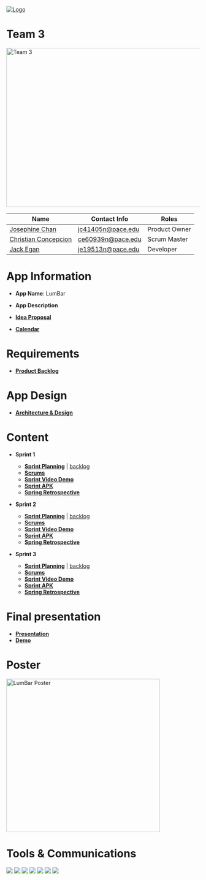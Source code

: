 <a href="https://github.com/paceuniversity/cs389f2022team3"><img src = "https://imgur.com/po4wbwv.png" alt="Logo"></a>

# Team 3

<a href="https://github.com/paceuniversity/cs389s2022team3"><img src = "https://imgur.com/qlfVSTd.png" alt="Team 3" height = "415" width="554"></a>

| Name                                      | Contact Info      | Roles          |
| ----------------------------------------- | ----------------- | -------------- |
| [Josephine Chan](https://github.com/JC32101)       | jc41405n@pace.edu | Product Owner |
| [Christian Concepcion](https://github.com/ce60939n)     | ce60939n@pace.edu | Scrum Master |
| [Jack Egan](https://github.com/jackegan444) | je19513n@pace.edu | Developer|

# App Information

* **App Name**: LumBar

* **App Description**

* [**Idea Proposal**](https://docs.google.com/document/d/1K9LND5sPPHR9ES6Eiql0esIrMomXwbib/edit?usp=sharing&ouid=113850289169906394470&rtpof=true&sd=true)

* [**Calendar**](https://calendar.google.com/calendar/u/0?cid=aXZoMmU3NjhzMjRkdGlxZWYwcXZvbzhxcjBAZ3JvdXAuY2FsZW5kYXIuZ29vZ2xlLmNvbQ)

# Requirements

* [**Product Backlog**](https://docs.google.com/spreadsheets/d/135c6JsQN4UTsBRrBcKcYqUYMNWI__qDn9qXHS7ra_cc/edit#gid=1064640418)

# App Design
* [**Architecture & Design**](https://docs.google.com/document/d/1tkVDwMjryCOzyxC_kNbw0DVB1HPw76qENcFqsgl1UHM/edit?usp=sharing)

# Content

* **Sprint 1**
  * [**Sprint Planning**](https://docs.google.com/document/d/1wE4Kct3EDs_IfUM8kzJJFkTJQDPeCHg2AtvuexqCD_w/edit#) | [backlog](https://docs.google.com/spreadsheets/d/135c6JsQN4UTsBRrBcKcYqUYMNWI__qDn9qXHS7ra_cc/edit#gid=1056044682)
  * [**Scrums**](https://docs.google.com/document/d/1P6AUasCSz6hX_XFQOuNV6MJ3A-Hg7bLd2VN_8UuCuac/edit#)
  * [**Sprint Video Demo**](https://youtu.be/2CFeL8ShRTQ)
  * [**Sprint APK**](https://drive.google.com/file/d/1mCo3PJOLFYlOZAtWqHuQO_T2UKS8mDyp/view?usp=sharing)
  * [**Spring Retrospective**](https://docs.google.com/document/d/1n9fSvFGrJjdvmHiGy-F5BJsv1m51FrfNWzxHDSlm2uE/edit?usp=sharing)

* **Sprint 2**
  * [**Sprint Planning**](https://docs.google.com/document/d/1tuJuhY_ypjMaqBIpk3ww0AFEHv7DvcIc9lOw7EFMcbs/edit?usp=sharing) | [backlog](https://docs.google.com/spreadsheets/d/135c6JsQN4UTsBRrBcKcYqUYMNWI__qDn9qXHS7ra_cc/edit#gid=1338829003)
  * [**Scrums**](https://docs.google.com/document/d/1nLpEYpNtR9cY3jH30ZV4HKVDrU-cDQxQGYDhpMh2J9k/edit?usp=sharing)
  * [**Sprint Video Demo**](https://www.youtube.com/watch?v=CTP1ahdPkp8)
  * [**Sprint APK**](https://drive.google.com/file/d/158rv_DN3O7kFao0uxrajuRZovN60KLqT/view?usp=sharing)
  * [**Spring Retrospective**](https://docs.google.com/document/d/1UlJ0wvdDWIiz8A1-S3ZL6HV5giNk1MtvNBMVhk0Z83c/edit?usp=sharing)

* **Sprint 3** 
  * [**Sprint Planning**](https://docs.google.com/document/d/17-lt3mgCHHbr3EXsBYjzqDFy-zIeAZJobvYVShG1qsA/edit?usp=sharing) | [backlog](https://docs.google.com/spreadsheets/d/135c6JsQN4UTsBRrBcKcYqUYMNWI__qDn9qXHS7ra_cc/edit#gid=1920406310)
  * [**Scrums**](https://docs.google.com/document/d/1VWi5AxpVP9JSTgsx6JaYVoLT8HNNQKlySfG8yHniVK8/edit)
  * [**Sprint Video Demo**](https://youtube.com/shorts/x57ZchE6aKA?feature=share)
  * [**Sprint APK**](https://drive.google.com/file/d/1zv_YtNWkj7vm3SUG717URCh3Fo0CR1FT/view?usp=drivesdk)
  * [**Spring Retrospective**](https://docs.google.com/document/d/1X1A1WQtI5iO9NI-wGVCfso7cmfOUnDULAv2VJXz_mt8/edit?usp=sharing)

# **Final presentation**
* [**Presentation**](https://docs.google.com/presentation/d/1mzVweSKVbmSz4_weloBQLhyWWRF-KX8T3Bu6BiJ02hM/edit?usp=sharing)
* [**Demo**](https://www.youtube.com/watch?v=PgOXmweHyRs)

# **Poster**
<img width="400" hieght="1000" alt="LumBar Poster" src="LumBar%20Poster.png">

# **Tools & Communications**
[![](https://i.imgur.com/md5VyLX.png)](https://discord.com/)
[![](https://i.imgur.com/sUs2pG4.png)](https://github.com/)
[![](https://i.imgur.com/DMpHchR.png)](https://developer.android.com/studio)
[![](https://i.imgur.com/HVKVyVW.png)](https://firebase.google.com/)
[![](https://i.imgur.com/UFflCJs.png)](https://www.adobe.com/products/photoshop.html)
[![](https://i.imgur.com/1jS4ZyR.png)](https://www.google.com/drive/)
[![](https://i.imgur.com/q89C3ER.png)](https://www.youtube.com/channel/UC-ggiGQNhKwHINZOfSNSPfA)
